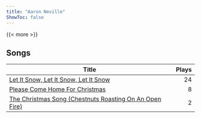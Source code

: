 ```yaml
---
title: "Aaron Neville"
ShowToc: false
---
```


{{< more >}}

## Songs
Title | Plays 
----- | -----: 
[Let It Snow, Let It Snow, Let It Snow](/songs/let-it-snow-let-it-snow-let-it-snow) | 24
[Please Come Home For Christmas](/songs/please-come-home-for-christmas) | 8
[The Christmas Song (Chestnuts Roasting On An Open Fire)](/songs/the-christmas-song-chestnuts-roasting-on-an-open-fire) | 2

